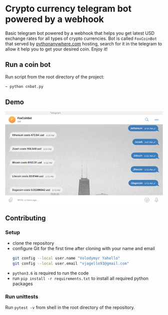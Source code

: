# Crypto currency telegram bot powered by a webhook
Basic telegram bot powered by a webhook that helps you get latest USD exchange rates for all types of crypto currencies.
Bot is called `FoxCoinBot` that served by [pythonanywhere.com](https://pythonanywhere.com) hosting, search for it in the telegram to allow it help you to get your desired coin. Enjoy it!

## Run a coin bot
Run script from the root directory of the project:
```bash
~ python cnbot.py
```

## Demo
![Screenshot](bin/demo/coinbot.png)

## Contributing

### Setup
- clone the repository
- configure Git for the first time after cloning with your name and email
  ```bash
  git config --local user.name "Volodymyr Yahello"
  git config --local user.email "vjagello93@gmail.com"
  ```
- `python3.6` is required to run the code
- run `pip install -r requirements.txt` to install all required python packages

### Run unittests
Run `pytest -v` from shell in the root directory of the repository.
